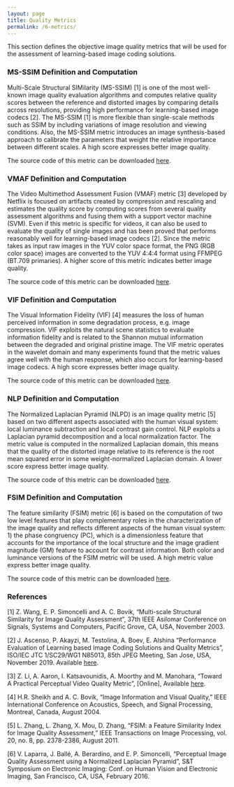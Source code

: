 ```yaml
---
layout: page
title: Quality Metrics
permalink: /6-metrics/
---
```


This section defines the objective image quality metrics that will be used for the assessment of learning-based image coding solutions.

### MS-SSIM Definition and Computation
Multi-Scale Structural SIMilarity (MS-SSIM) [1] is one of the most well-known image quality evaluation algorithms and computes relative quality scores between the reference and distorted images by comparing details across resolutions, providing high performance for learning-based image codecs [2]. The MS-SSIM [1] is more flexible than single-scale methods such as SSIM by including variations of image resolution and viewing conditions. Also, the MS-SSIM metric introduces an image synthesis-based approach to calibrate the parameters that weight the relative importance between different scales. A high score expresses better image quality.

The source code of this metric can be downloaded [here](https://ece.uwaterloo.ca/~z70wang/research/iwssim/).

### VMAF Definition and Computation
The Video Multimethod Assessment Fusion (VMAF) metric [3] developed by Netflix is focused on artifacts created by compression and rescaling and estimates the quality score by computing scores from several quality assessment algorithms and fusing them with a support vector machine (SVM). Even if this metric is specific for videos, it can also be used to evaluate the quality of single images and has been proved that performs reasonably well for learning-based image codecs [2]. Since the metric takes as input raw images in the YUV color space format, the PNG (RGB color space) images are converted to the YUV 4:4:4 format using FFMPEG (BT.709 primaries). A higher score of this metric indicates better image quality.

The source code of this metric can be downloaded [here](https://github.com/Netflix/vmaf).

###	VIF Definition and Computation
The Visual Information Fidelity (VIF) [4] measures the loss of human perceived information in some degradation process, e.g. image compression. VIF exploits the natural scene statistics to evaluate information fidelity and is related to the Shannon mutual information between the degraded and original pristine image. The VIF metric operates in the wavelet domain and many experiments found that the metric values agree well with the human response, which also occurs for learning-based image codecs. A high score expresses better image quality.

The source code of this metric can be downloaded [here](https://live.ece.utexas.edu/research/Quality/VIF.htm).

###	NLP Definition and Computation
The Normalized Laplacian Pyramid (NLPD) is an image quality metric [5] based on two different aspects associated with the human visual system: local luminance subtraction and local contrast gain control. NLP exploits a Laplacian pyramid decomposition and a local normalization factor. The metric value is computed in the normalized Laplacian domain, this means that the quality of the distorted image relative to its reference is the root mean squared error in some weight-normalized Laplacian domain. A lower score express better image quality.

The source code of this metric can be downloaded [here](http://www.cns.nyu.edu/~lcv/NLPyr/).

### FSIM Definition and Computation
The feature similarity (FSIM) metric [6] is based on the computation of two low level features that play complementary roles in the characterization of the image quality and reflects different aspects of the human visual system: 1) the phase congruency (PC), which is a dimensionless feature that accounts for the importance of the local structure and the image gradient magnitude (GM) feature to account for contrast information. Both color and luminance versions of the FSIM metric will be used. A high metric value express better image quality.

The source code of this metric can be downloaded [here](https://www4.comp.polyu.edu.hk/~cslzhang/IQA/FSIM/FSIM.htm).

### References

[1] Z. Wang, E. P. Simoncelli and A. C. Bovik, “Multi-scale Structural Similarity for Image Quality Assessment”, 37th IEEE Asilomar Conference on Signals, Systems and Computers, Pacific Grove, CA, USA, November 2003.


[2] J. Ascenso, P. Akayzi, M. Testolina, A. Boev, E. Alshina “Performance Evaluation of Learning based Image Coding Solutions and Quality Metrics”, ISO/IEC JTC 1/SC29/WG1 N85013, 85th JPEG Meeting, San Jose, USA, November 2019. Available [here](https://jpeg.org/items/20191203_jpeg_ai_performance_evaluation.html).


[3] Z. Li, A. Aaron, I. Katsavounidis, A. Moorthy and M. Manohara, “Toward A Practical Perceptual Video Quality Metric”, [Online], Available [here](https://netflixtechblog.com/toward-a-practical-perceptual-video-quality-metric-653f208b9652).


[4] H.R. Sheikh and A. C. Bovik, “Image Information and Visual Quality,” IEEE International Conference on Acoustics, Speech, and Signal Processing, Montreal, Canada, August 2004.


[5] L. Zhang, L. Zhang, X. Mou, D. Zhang, “FSIM: a Feature Similarity Index for Image Quality Assessment,” 
IEEE Transactions on Image Processing, vol. 20, no. 8, pp. 2378-2386, August 2011.


[6] V. Laparra, J. Ballé, A. Berardino, and E. P. Simoncelli, “Perceptual Image Quality Assessment using a Normalized Laplacian Pyramid”, S&T Symposium on Electronic Imaging: Conf. on Human Vision and Electronic Imaging, San Francisco, CA, USA, February 2016.
